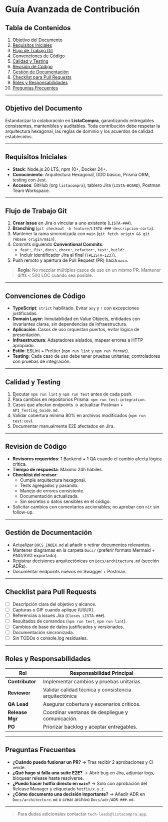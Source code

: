 # Guía Avanzada de Contribución

## Tabla de Contenidos
1. [Objetivo del Documento](#objetivo-del-documento)
2. [Requisitos Iniciales](#requisitos-iniciales)
3. [Flujo de Trabajo Git](#flujo-de-trabajo-git)
4. [Convenciones de Código](#convenciones-de-código)
5. [Calidad y Testing](#calidad-y-testing)
6. [Revisión de Código](#revisión-de-código)
7. [Gestión de Documentación](#gestión-de-documentación)
8. [Checklist para Pull Requests](#checklist-para-pull-requests)
9. [Roles y Responsabilidades](#roles-y-responsabilidades)
10. [Preguntas Frecuentes](#preguntas-frecuentes)

---

## Objetivo del Documento
Estandarizar la colaboración en **ListaCompra**, garantizando entregables consistentes, mantenibles y auditables. Toda contribución debe respetar la arquitectura hexagonal, las reglas de dominio y los acuerdos de calidad establecidos.

---

## Requisitos Iniciales
- **Stack**: Node.js 20 LTS, npm 10+, Docker 24+.
- **Conocimiento**: Arquitectura Hexagonal, DDD básico, Prisma ORM, testing con Jest.
- **Accesos**: GitHub (org `listacompra`), tablero Jira (`LISTA-BOARD`), Postman Team Workspace.

---

## Flujo de Trabajo Git
1. **Crear issue** en Jira o vincular a uno existente (`LISTA-###`).
2. **Branching** (`git checkout -b feature/LISTA-###-descripcion-corta`).
3. Mantener la rama sincronizada con `main` (`git fetch origin && git rebase origin/main`).
4. Commits siguiendo **Conventional Commits**:
   - `feat:`, `fix:`, `docs:`, `chore:`, `refactor:`, `test:`, `build:`.
   - Incluir identificador Jira al final (`(#LISTA-123)`).
5. Push remoto y apertura de Pull Request (PR) hacia `main`.

> **Regla**: No mezclar múltiples casos de uso en un mismo PR. Mantener diffs < 500 LOC cuando sea posible.

---

## Convenciones de Código
- **TypeScript**: `strict` habilitado. Evitar `any` y `!` con excepciones justificadas.
- **Domain Layer**: Inmutabilidad en Value Objects, entidades con invariantes claras, sin dependencias de infraestructura.
- **Aplicación**: Casos de uso orquestan puertos, evitar lógica de presentación.
- **Infraestructura**: Adaptadores aislados, mapear errores a HTTP apropiado.
- **Estilo**: ESLint + Prettier (`npm run lint` y `npm run format`).
- **Testing**: Cada caso de uso debe tener pruebas unitarias; controladores con pruebas de integración.

---

## Calidad y Testing
1. Ejecutar `npm run lint` y `npm run test` antes de cada push.
2. Para cambios en repositorios Prisma: `npm run test:integration`.
3. Casos que afectan endpoints → actualizar Postman + `API_Testing_Guide.md`.
4. Validar cobertura mínima 80% en archivos modificados (`npm run test:cov`).
5. Documentar manualmente E2E afectados en Jira.

---

## Revisión de Código
- **Revisores requeridos**: 1 Backend + 1 QA cuando el cambio afecta lógica crítica.
- **Tiempo de respuesta**: Máximo 24h hábiles.
- **Checklist del revisor**:
  - Cumple arquitectura hexagonal.
  - Tests agregados y pasando.
  - Manejo de errores consistente.
  - Documentación actualizada.
  - Sin secretos o datos sensibles en el código.
- Solicitar cambios con comentarios accionables; no aprobar con `nit` sin follow-up.

---

## Gestión de Documentación
- Actualizar `DOCS_INDEX.md` al añadir o retirar documentos relevantes.
- Mantener diagramas en la carpeta `Docs/` (preferir formato Mermaid + PNG/SVG exportado).
- Registrar decisiones arquitectónicas en `Docs/architecture.md` (sección ADRs).
- Documentar endpoints nuevos en Swagger + Postman.

---

## Checklist para Pull Requests
- [ ] Descripción clara del objetivo y alcance.
- [ ] Capturas o GIF cuando aplique (UI/UX).
- [ ] Referencias a issues Jira (`Closes LISTA-###`).
- [ ] Resultados de comandos (`npm run test`, `npm run lint`).
- [ ] Cambios de base de datos justificados y versionados.
- [ ] Documentación sincronizada.
- [ ] Sin TODOs o console.log residuales.

---

## Roles y Responsabilidades
| Rol             | Responsabilidad Principal                           |
|-----------------|------------------------------------------------------|
| **Contributor** | Implementar cambios y pruebas unitarias.             |
| **Reviewer**    | Validar calidad técnica y consistencia arquitectónica|
| **QA Lead**     | Asegurar cobertura y escenarios críticos.            |
| **Release Mgr** | Coordinar ventanas de despliegue y comunicación.     |
| **PO**          | Priorizar backlog y aceptar entregables.             |

---

## Preguntas Frecuentes
- **¿Cuándo puedo fusionar un PR?** → Tras recibir 2 aprobaciones y CI verde.
- **¿Qué hago si falla una suite E2E?** → Abrir bug en Jira, adjuntar logs, bloquear release hasta resolverse.
- **¿Puedo hacer hotfix directo en `main`?** → Solo con aprobación del Release Manager y etiquetado `hotfix/x.y.z`.
- **¿Cómo documento una decisión importante?** → Añadir ADR en `Docs/architecture.md` o crear archivo `Docs/adr/ADR-###.md`.

---

> Para dudas adicionales contactar `tech-leads@listacompra.app`.
